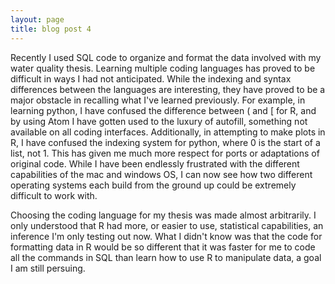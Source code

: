 ```yaml
---
layout: page
title: blog post 4
---
```


Recently I used SQL code to organize and format the data involved with my water quality thesis.
 Learning multiple coding languages has proved to be difficult in ways I had not anticipated.
 While the indexing and syntax differences between the languages are interesting, they have proved to be a major obstacle in recalling what I've learned previously.
 For example, in learning python, I have confused the difference between ( and [ for R, and by using Atom I have gotten used to the luxury of autofill, something not available on all coding interfaces.
   Additionally, in attempting to make plots in R, I have confused the indexing system for python, where 0 is the start of a list, not 1.
   This has given me much more respect for ports or adaptations of original code.
   While I have been endlessly frustrated with the different capabilities of the mac and windows OS, I can now see how two different operating systems each build from the ground up could be extremely difficult to work with.

   Choosing the coding language for my thesis was made almost arbitrarily.
   I only understood that R had more, or easier to use, statistical capabilities, an inference I'm only testing out now.
   What I didn't know was that the code for formatting data in R would be so different that it was faster for me to code all the commands in SQL than learn how to use R to manipulate data, a goal I am still persuing.
   
